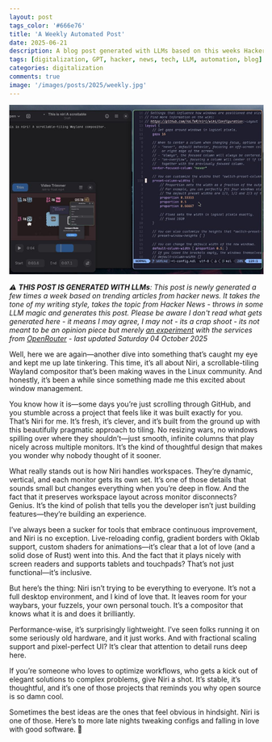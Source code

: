 ```yaml
---
layout: post
tags_color: '#666e76'
title: 'A Weekly Automated Post'
date: 2025-06-21
description: A blog post generated with LLMs based on this weeks Hacker News
tags: [digitalization, GPT, hacker, news, tech, LLM, automation, blog]
categories: digitalization
comments: true
image: '/images/posts/2025/weekly.jpg'
---
```

![](/images/posts/2025/weekly.jpg)

_⚠️ **THIS POST IS GENERATED WITH LLMs**: This post is newly generated a few times a week based on trending articles from hacker news. It takes the tone of my writing style, takes the topic from Hacker News - throws in some LLM magic and generates this post. Please be aware I don't read what gets generated here - it means I may agree, I may not - its a crap shoot - its not meant to be an opinion piece but merely [an experiment](https://github.com/clintjb/Weekly-Post) with the services from [OpenRouter](https://openrouter.ai) - last updated Saturday 04 October 2025_

Well, here we are again—another dive into something that’s caught my eye and kept me up late tinkering. This time, it’s all about Niri, a scrollable-tiling Wayland compositor that’s been making waves in the Linux community. And honestly, it’s been a while since something made me this excited about window management.

You know how it is—some days you’re just scrolling through GitHub, and you stumble across a project that feels like it was built exactly for you. That’s Niri for me. It’s fresh, it’s clever, and it’s built from the ground up with this beautifully pragmatic approach to tiling. No resizing wars, no windows spilling over where they shouldn’t—just smooth, infinite columns that play nicely across multiple monitors. It’s the kind of thoughtful design that makes you wonder why nobody thought of it sooner.

What really stands out is how Niri handles workspaces. They’re dynamic, vertical, and each monitor gets its own set. It’s one of those details that sounds small but changes everything when you’re deep in flow. And the fact that it preserves workspace layout across monitor disconnects? Genius. It’s the kind of polish that tells you the developer isn’t just building features—they’re building an experience.

I’ve always been a sucker for tools that embrace continuous improvement, and Niri is no exception. Live-reloading config, gradient borders with Oklab support, custom shaders for animations—it’s clear that a lot of love (and a solid dose of Rust) went into this. And the fact that it plays nicely with screen readers and supports tablets and touchpads? That’s not just functional—it’s inclusive.

But here’s the thing: Niri isn’t trying to be everything to everyone. It’s not a full desktop environment, and I kind of love that. It leaves room for your waybars, your fuzzels, your own personal touch. It’s a compositor that knows what it is and does it brilliantly.

Performance-wise, it’s surprisingly lightweight. I’ve seen folks running it on some seriously old hardware, and it just works. And with fractional scaling support and pixel-perfect UI? It’s clear that attention to detail runs deep here.

If you’re someone who loves to optimize workflows, who gets a kick out of elegant solutions to complex problems, give Niri a shot. It’s stable, it’s thoughtful, and it’s one of those projects that reminds you why open source is so damn cool.

Sometimes the best ideas are the ones that feel obvious in hindsight. Niri is one of those. Here’s to more late nights tweaking configs and falling in love with good software. 🍻